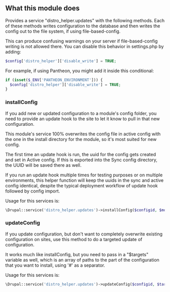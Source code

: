 ## What this module does
Provides a service "distro_helper.updates" with the following methods. Each of
these methods writes configuration to the database and then writes the config
out to the file system, if using file-based-config.

This can produce confusing warnings on your server if file-based-config writing
is not allowed there. You can disable this behavior in settings.php by adding:
```php
$config['distro_helper']['disable_write'] = TRUE;
```

For example, if using Pantheon, you might add it inside this conditional:
```php
if (isset($_ENV['PANTHEON_ENVIRONMENT'])) {
  $config['distro_helper']['disable_write'] = TRUE;
}
```

### installConfig

If you add new or updated configuration to a module's config folder, you need to provide an update hook to the site to let it know to pull in that new configuration.

This module's service 100% overwrites the config file in active config with the one in the install directory for the module, so it's most suited for new config.

The first time an update hook is run, the uuid for the config gets created and set in Active config. If this is exported into the Sync config directory, the UUID will be saved there as well.

If you run an update hook multiple times for testing purposes or on multiple environments, this helper function will keep the uuids in the sync and active config identical, despite the typical deployment workflow of update hook followed by config import.

Usage for this services is:

```php
\Drupal::service('distro_helper.updates')->installConfig($configid, $modulename, $dirname);
```

### updateConfig

If you update configuration, but don't want to completely overwrite existing configuration on sites, use this method to do a targeted update of configuration.

It works much like installConfig, but you need to pass in a "$targets" variable as well, which is an array of paths to the part of the configuration that you want to install, using '#' as a separator.

Usage for this services is:

```php
\Drupal::service('distro_helper.updates')->updateConfig($configid, $targets, $modulename, $dirname);
```
